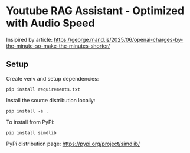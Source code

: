 # Youtube RAG Assistant - Optimized with Audio Speed 

Insipired by article: https://george.mand.is/2025/06/openai-charges-by-the-minute-so-make-the-minutes-shorter/

## Setup

Create venv and setup dependencies:

```
pip install requirements.txt
```

Install the source distribution locally:

```
pip install -e .
```

To install from PyPi:

```
pip install simdlib
```

PyPi distribution page: https://pypi.org/project/simdlib/
